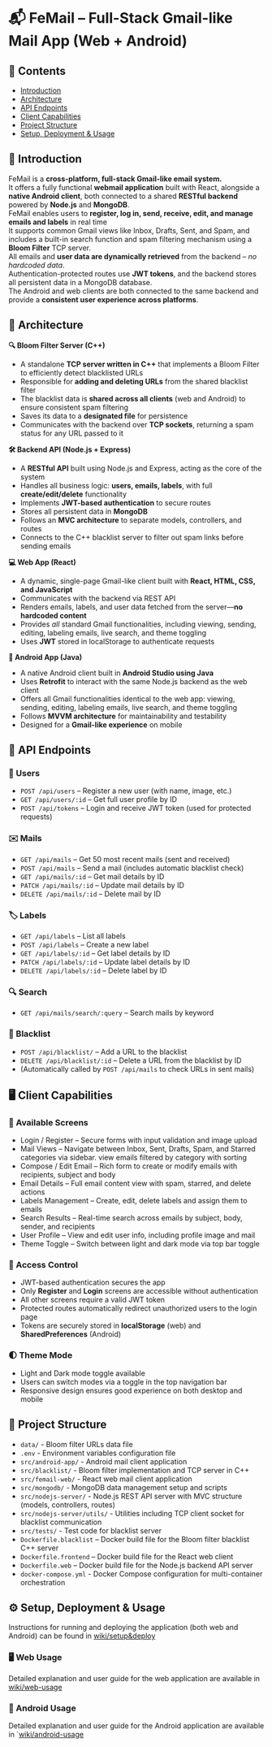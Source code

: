 # 📬 FeMail – Full-Stack Gmail-like Mail App (Web + Android)

## 📑 Contents
- [Introduction](#introduction)
- [Architecture](#architecture)
- [API Endpoints](#api-endpoints)
- [Client Capabilities](#client-capabilities)
- [Project Structure](#project-structure)
- [Setup, Deployment & Usage](#setup-deployment-&-usage)

## 📌 Introduction
FeMail is a **cross-platform, full-stack Gmail-like email system.**</br>
It offers a fully functional **webmail application** built with React, alongside a **native Android client**, both connected to a shared **RESTful backend** powered by **Node.js** and **MongoDB**.</br>
FeMail enables users to **register, log in, send, receive, edit, and manage emails and labels** in real time</br>
It supports common Gmail views like Inbox, Drafts, Sent, and Spam, and includes a built-in search function and spam filtering mechanism using a **Bloom Filter** TCP server.</br>
All emails and **user data are dynamically retrieved** from the backend – *no hardcoded data*.</br>
Authentication-protected routes use **JWT tokens**, and the backend stores all persistent data in a MongoDB database.</br>
The Android and web clients are both connected to the same backend and provide a **consistent user experience across platforms**.

## 🧱 Architecture
**🔍 Bloom Filter Server (C++)**</br>
- A standalone **TCP server written in C++** that implements a Bloom Filter to efficiently detect blacklisted URLs
- Responsible for **adding and deleting URLs** from the shared blacklist filter
- The blacklist data is **shared across all clients** (web and Android) to ensure consistent spam filtering
- Saves its data to a **designated file** for persistence
- Communicates with the backend over **TCP sockets**, returning a spam status for any URL passed to it

**🛠️ Backend API (Node.js + Express)**
- A **RESTful API** built using Node.js and Express, acting as the core of the system
- Handles all business logic: **users, emails, labels**, with full **create/edit/delete** functionality 
- Implements **JWT-based authentication** to secure routes
- Stores all persistent data in **MongoDB**
- Follows an **MVC architecture** to separate models, controllers, and routes
- Connects to the C++ blacklist server to filter out spam links before sending emails

**💻 Web App (React)**
- A dynamic, single-page Gmail-like client built with **React, HTML, CSS, and JavaScript**
- Communicates with the backend via REST API
- Renders emails, labels, and user data fetched from the server—**no hardcoded content**
- Provides *all* standard Gmail functionalities, including viewing, sending, editing, labeling emails, live search, and theme toggling
- Uses **JWT** stored in localStorage to authenticate requests

**📱 Android App (Java)**
- A native Android client built in **Android Studio using Java**
- Uses **Retrofit** to interact with the same Node.js backend as the web client
- Offers all Gmail functionalities identical to the web app: viewing, sending, editing, labeling emails, live search, and theme toggling
- Follows **MVVM architecture** for maintainability and testability
- Designed for a **Gmail-like experience** on mobile

## 📡 API Endpoints
### 👤 Users
* `POST /api/users` – Register a new user (with name, image, etc.)
* `GET /api/users/:id` – Get full user profile by ID
* `POST /api/tokens` – Login and receive JWT token (used for protected requests)

### ✉️ Mails
* `GET /api/mails` – Get 50 most recent mails (sent and received)
* `POST /api/mails` – Send a mail (includes automatic blacklist check)
* `GET /api/mails/:id` – Get mail details by ID
* `PATCH /api/mails/:id` – Update mail details by ID
* `DELETE /api/mails/:id` – Delete mail by ID

### 🏷️ Labels
* `GET /api/labels` – List all labels
* `POST /api/labels` – Create a new label
* `GET /api/labels/:id` – Get label details by ID
* `PATCH /api/labels/:id` – Update label details by ID
* `DELETE /api/labels/:id` – Delete label by ID

### 🔍 Search
* `GET /api/mails/search/:query` – Search mails by keyword

### 🚫 Blacklist
* `POST /api/blacklist/` – Add a URL to the blacklist
* `DELETE /api/blacklist/:id` – Delete a URL from the blacklist by ID
* (Automatically called by `POST /api/mails` to check URLs in sent mails)

## 🖥️ Client Capabilities
### 🧭 Available Screens
- Login / Register – Secure forms with input validation and image upload
- Mail Views – Navigate between Inbox, Sent, Drafts, Spam, and Starred categories via sidebar. view emails filtered by category with sorting
- Compose / Edit Email – Rich form to create or modify emails with recipients, subject and body
- Email Details – Full email content view with spam, starred, and delete actions
- Labels Management – Create, edit, delete labels and assign them to emails
- Search Results – Real-time search across emails by subject, body, sender, and recipients
- User Profile – View and edit user info, including profile image and mail
- Theme Toggle – Switch between light and dark mode via top bar toggle

### 🔐 Access Control
- JWT-based authentication secures the app
- Only **Register** and **Login** screens are accessible without authentication
- All other screens require a valid JWT token
- Protected routes automatically redirect unauthorized users to the login page
- Tokens are securely stored in **localStorage** (web) and **SharedPreferences** (Android)

### 🌓 Theme Mode
- Light and Dark mode toggle available
- Users can switch modes via a toggle in the top navigation bar
- Responsive design ensures good experience on both desktop and mobile

## 📁 Project Structure
* `data/` - Bloom filter URLs data file
* `.env` - Environment variables configuration file
* `src/android-app/` - Android mail client application
* `src/blacklist/` - Bloom filter implementation and TCP server in C++
* `src/femail-web/` - React web mail client application
* `src/mongodb/` - MongoDB data management setup and scripts
* `src/nodejs-server/` - Node.js REST API server with MVC structure (models, controllers, routes)
* `src/nodejs-server/utils/` - Utilities including TCP client socket for blacklist communication
* `src/tests/` - Test code for blacklist server
* `Dockerfile.blacklist` – Docker build file for the Bloom filter blacklist C++ server
* `Dockerfile.frontend` – Docker build file for the React web client
* `Dockerfile.web` – Docker build file for the Node.js backend API server
* `docker-compose.yml` - Docker Compose configuration for multi-container orchestration

## ⚙️ Setup, Deployment & Usage  
Instructions for running and deploying the application (both web and Android) can be found in [wiki/setup&deploy](wiki/setup&deploy.md)
### 🖥️ Web Usage  
Detailed explanation and user guide for the web application are available in [wiki/web-usage](wiki/web-usage.md)
### 📱 Android Usage  
Detailed explanation and user guide for the Android application are available in `[wiki/android-usage](wiki/android-usage.md)
